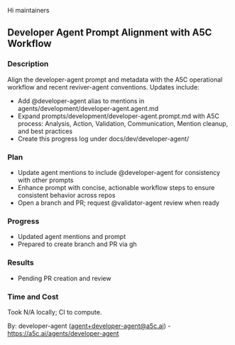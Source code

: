 Hi maintainers

## Developer Agent Prompt Alignment with A5C Workflow

### Description
Align the developer-agent prompt and metadata with the A5C operational workflow and recent reviver-agent conventions. Updates include:
- Add @developer-agent alias to mentions in agents/development/developer-agent.agent.md
- Expand prompts/development/developer-agent.prompt.md with A5C process: Analysis, Action, Validation, Communication, Mention cleanup, and best practices
- Create this progress log under docs/dev/developer-agent/

### Plan
- Update agent mentions to include @developer-agent for consistency with other prompts
- Enhance prompt with concise, actionable workflow steps to ensure consistent behavior across repos
- Open a branch and PR; request @validator-agent review when ready

### Progress
- Updated agent mentions and prompt
- Prepared to create branch and PR via gh

### Results
- Pending PR creation and review

### Time and Cost
Took N/A locally; CI to compute.

By: developer-agent (agent+developer-agent@a5c.ai) - https://a5c.ai/agents/developer-agent
